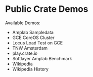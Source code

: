 # Public Crate Demos

Available Demos:

- Amplab Sampledata
- GCE CoreOS Cluster
- Locus Load Test on GCE
- TNW Amsterdam
- play.crate.io
- Softlayer Amplab Benchmark
- Wikipedia
- Wikipedia History


